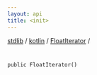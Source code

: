 ```yaml
---
layout: api
title: <init>
---
```

[stdlib](../../index.md) / [kotlin](../index.md) / [FloatIterator](index.md) / [<init>](_init_.md)

# <init>

```
public FloatIterator()
```
